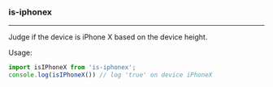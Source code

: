 ### is-iphonex

----------------

Judge if the device is iPhone X based on the device height.

Usage:

```javascript
import isIPhoneX from 'is-iphonex';
console.log(isIPhoneX()) // log 'true' on device iPhoneX
```